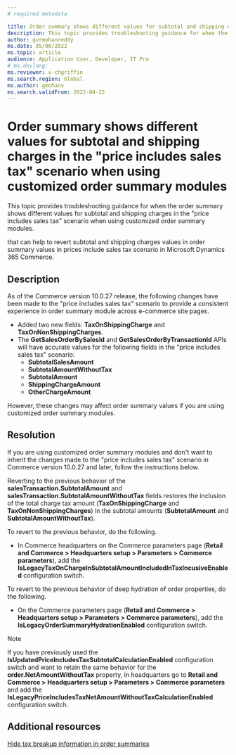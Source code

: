```yaml
---
# required metadata

title: Order summary shows different values for subtotal and shipping charges in the "price includes sales tax" scenario when using customized order summary modules
description: This topic provides troubleshooting guidance for when the order summary shows different values for subtotal and shipping charges in the "price includes sales tax" scenario when using customized order summary modules.
author: gvrmohanreddy
ms.date: 05/06/2022
ms.topic: article 
audience: Application User, Developer, IT Pro
# ms.devlang: 
ms.reviewer: v-chgriffin
ms.search.region: Global
ms.author: gmohanv
ms.search.validFrom: 2022-04-22
---
```


# Order summary shows different values for subtotal and shipping charges in the "price includes sales tax" scenario when using customized order summary modules 

This topic provides troubleshooting guidance for when the order summary shows different values for subtotal and shipping charges in the "price includes sales tax" scenario when using customized order summary modules.

that can help to revert subtotal and shipping charges values in order summary values in prices include sales tax scenario in Microsoft Dynamics 365 Commerce.

## Description

As of the Commerce version 10.0.27 release, the following changes have been made to the "price includes sales tax" scenario to provide a consistent experience in order summary module across e-commerce site pages. 

- Added two new fields: **TaxOnShippingCharge** and **TaxOnNonShippingCharges**. 
- The **GetSalesOrderBySalesId** and **GetSalesOrderByTransactionId** APIs will have accurate values for the following fields in the "price includes sales tax" scenario: 
    - **SubtotalSalesAmount**
    - **SubtotalAmountWithoutTax**
    - **SubtotalAmount**
    - **ShippingChargeAmount**
    - **OtherChargeAmount**

However, these changes may affect order summary values if you are using customized order summary modules.

## Resolution

If you are using customized order summary modules and don't want to inherit the changes made to the "price includes sales tax" scenario in Commerce version 10.0.27 and later, follow the instructions below.

Reverting to the previous behavior of the **salesTransaction.SubtotalAmount** and **salesTransaction.SubtotalAmountWithoutTax** fields restores the inclusion of the total charge tax amount (**TaxOnShippingCharge** and **TaxOnNonShippingCharges**) in the subtotal amounts (**SubtotalAmount** and **SubtotalAmountWithoutTax**).

To revert to the previous behavior, do the following.

- In Commerce headquarters on the Commerce parameters page (**Retail and Commerce \> Headquarters setup \> Parameters  \> Commerce parameters**), add the **IsLegacyTaxOnChargeInSubtotalAmountIncludedInTaxIncusiveEnabled** configuration switch.

To revert to the previous behavior of deep hydration of order properties, do the following.

- On the Commerce parameters page (**Retail and Commerce \> Headquarters setup \> Parameters  \> Commerce parameters**), add the **IsLegacyOrderSummaryHydrationEnabled** configuration switch.

> [!NOTE]
> If you have previously used the **IsUpdatedPriceIncludesTaxSubtotalCalculationEnabled** configuration switch and want to retain the same behavior for the **order.NetAmountWithoutTax** property, in headquarters go to **Retail and Commerce \> Headquarters setup \> Parameters  \> Commerce parameters** and add the **IsLegacyPriceIncludesTaxNetAmountWithoutTaxCalculationEnabled** configuration switch.

## Additional resources

[Hide tax breakup information in order summaries](../hide-taxes-breakup.md)

